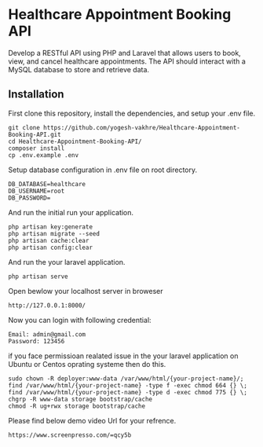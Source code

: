 # Healthcare Appointment Booking API

Develop a RESTful API using PHP and Laravel that allows users to book, view, and cancel healthcare appointments. The API should interact with a MySQL database to store and retrieve data.

## Installation

First clone this repository, install the dependencies, and setup your .env file.

```
git clone https://github.com/yogesh-vakhre/Healthcare-Appointment-Booking-API.git
cd Healthcare-Appointment-Booking-API/
composer install
cp .env.example .env
```

Setup database configuration in .env file on root directory.

```
DB_DATABASE=healthcare
DB_USERNAME=root
DB_PASSWORD=
```

And run the initial run your application.

```
php artisan key:generate
php artisan migrate --seed
php artisan cache:clear
php artisan config:clear
```

And run the your laravel application. 

```
php artisan serve
```

Open  bewlow your localhost server in broweser
```
http://127.0.0.1:8000/
```

Now you can login with following credential:

```
Email: admin@gmail.com
Password: 123456
```

if you face permissioan realated issue  in the your laravel application on Ubuntu or Centos oprating systeme then do this.

```
sudo chown -R deployer:www-data /var/www/html/{your-project-name}/;
find /var/www/html/{your-project-name} -type f -exec chmod 664 {} \;
find /var/www/html/{your-project-name} -type d -exec chmod 775 {} \;
chgrp -R www-data storage bootstrap/cache
chmod -R ug+rwx storage bootstrap/cache
```

Please find below demo video Url for your refrence. 
```
https://www.screenpresso.com/=qcy5b
```
